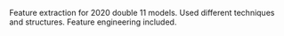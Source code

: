 Feature extraction for 2020 double 11 models. Used different techniques and structures. Feature engineering included.
